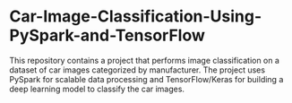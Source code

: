 # Car-Image-Classification-Using-PySpark-and-TensorFlow
This repository contains a project that performs image classification on a dataset of car images categorized by manufacturer. The project uses PySpark for scalable data processing and TensorFlow/Keras for building a deep learning model to classify the car images.
